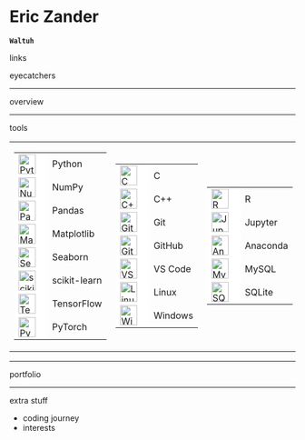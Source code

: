# Eric Zander

**`Waltuh`**

links

eyecatchers

---

overview

---

tools

<table>
    <tr><td>
        <table>
            <tr>
                <td style="background-color: white;"><img align="left" alt="Python" width="30px" height="35px" style="padding-right:10px;" src="https://cdn.jsdelivr.net/gh/devicons/devicon/icons/python/python-plain.svg" /></td>
                <td>Python</td>
            </tr><tr>
                <td style="background-color: white;"><img align="left" alt="NumPy" width="30px" height="35px" style="padding-right:10px;" src="https://cdn.jsdelivr.net/gh/devicons/devicon/icons/numpy/numpy-original.svg" /></td>
                <td>NumPy</td>
            </tr><tr>
                <td style="background-color: white;"><img align="left" alt="Pandas" width="30px" height="35px" style="padding-right:10px;" src="https://cdn.jsdelivr.net/gh/devicons/devicon/icons/pandas/pandas-original.svg" /></td>
                <td>Pandas</td>
            </tr><tr>
                <td style="background-color: white;"><img align="left" alt="Matplotlib" width="30px" height="35px" style="padding-right:10px;" src="https://upload.wikimedia.org/wikipedia/commons/8/84/Matplotlib_icon.svg" /></td>
                <td>Matplotlib</td>
            </tr><tr>
                <td style="background-color: white;"><img align="left" alt="Seaborn" width="30px" height="35px" style="padding-right:10px;" src="https://seaborn.pydata.org/_images/logo-mark-lightbg.svg" /></td>
                <td>Seaborn</td>
            </tr><tr>
                <td style="background-color: white;"><img align="left" alt="scikit-learn" width="30px" height="35px" style="padding-right:10px;" src="https://upload.wikimedia.org/wikipedia/commons/0/05/Scikit_learn_logo_small.svg" /></td>
                <td>scikit-learn</td>
            </tr><tr>
                <td style="background-color: white;"><img align="left" alt="TensorFlow" width="30px" height="35px" style="padding-right:10px;" src="https://cdn.jsdelivr.net/gh/devicons/devicon/icons/tensorflow/tensorflow-original.svg" /></td>
                <td>TensorFlow</td>
            </tr><tr>
                <td style="background-color: white;"><img align="left" alt="PyTorch" width="30px" height="35px" style="padding-right:10px;" src="https://cdn.jsdelivr.net/gh/devicons/devicon/icons/pytorch/pytorch-original.svg" /></td>
                <td>PyTorch</td>
            </tr>
        </table>
    </td><td>
        <table>
            </tr><tr>
                <td style="background-color: white;"><img align="left" alt="C" width="30px" height="35px" style="padding-right:10px;" src="https://cdn.jsdelivr.net/gh/devicons/devicon/icons/c/c-plain.svg" /></td>
                <td>C</td>
            </tr><tr>
                <td style="background-color: white;"><img align="left" alt="C++" width="30px" height="35px" style="padding-right:10px;" src="https://cdn.jsdelivr.net/gh/devicons/devicon/icons/cplusplus/cplusplus-plain.svg" /></td>
                <td>C++</td>
            <tr>
                <td style="background-color: white;"><img align="left" alt="Git" width="30px" height="35px" style="padding-right:10px;" src="https://cdn.jsdelivr.net/gh/devicons/devicon/icons/git/git-original.svg" /></td>
                <td>Git</td>
            </tr><tr>
                <td style="background-color: white;"><img align="left" alt="GitHub" width="30px" height="35px" style="padding-right:10px;" src="https://cdn.jsdelivr.net/gh/devicons/devicon/icons/github/github-original.svg" /></td>
                <td>GitHub</td>
            </tr><tr>
                <td style="background-color: white;"><img align="left" alt="VS Code" width="30px" height="35px" style="padding-right:10px;" src="https://cdn.jsdelivr.net/gh/devicons/devicon/icons/vscode/vscode-original.svg" /></td>
                <td>VS Code</td>
            </tr><tr>
                <td style="background-color: white;"><img align="left" alt="Linux" width="30px" height="35px" style="padding-right:10px;" src="https://cdn.jsdelivr.net/gh/devicons/devicon/icons/linux/linux-original.svg" /></td>
                <td>Linux</td>
            </tr><tr>
                <td style="background-color: white;"><img align="left" alt="Windows" width="30px" height="35px" style="padding-right:10px;" src="https://cdn.jsdelivr.net/gh/devicons/devicon/icons/windows8/windows8-original.svg" /></td>
                <td>Windows</td>
            </tr>
        </table>
    </td><td>
        <table>
            <tr>
                <td style="background-color: white;"><img align="left" alt="R" width="30px" height="35px" style="padding-right:10px;" src="https://cdn.jsdelivr.net/gh/devicons/devicon/icons/r/r-plain.svg" /></td>
                <td>R</td>
            </tr><tr>
                <td style="background-color: white;"><img align="left" alt="Jupyter" width="30px" height="35px" style="padding-right:10px;" src="https://cdn.jsdelivr.net/gh/devicons/devicon/icons/jupyter/jupyter-original.svg" /></td>
                <td>Jupyter</td>
            </tr><tr>
                <td style="background-color: white;"><img align="left" alt="Anaconda" width="30px" height="35px" style="padding-right:10px;" src="https://cdn.jsdelivr.net/gh/devicons/devicon/icons/anaconda/anaconda-original.svg" /></td>
                <td>Anaconda</td>
            </tr><tr>
                <td style="background-color: white;"><img align="left" alt="MySQL" width="30px" height="35px" style="padding-right:10px;" src="https://cdn.jsdelivr.net/gh/devicons/devicon/icons/mysql/mysql-original.svg" /></td>
                <td>MySQL</td>
            </tr><tr>
                <td style="background-color: white;"><img align="left" alt="SQLite" width="30px" height="35px" style="padding-right:10px;" src="https://cdn.jsdelivr.net/gh/devicons/devicon/icons/sqlite/sqlite-original.svg" /></td>
                <td>SQLite</td>
            </tr>
        </table>
    </td></tr>
</table>


---

portfolio

---

extra stuff
* coding journey
* interests
